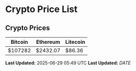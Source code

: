 # Crypto Price List

## Crypto Prices
| Bitcoin | Ethereum | Litecoin |
| ------- | -------- | -------- |
| $107282 | $2432.07 | $86.36 |
**Last Updated:** 2025-06-29 05:49 UTC
**Last Updated:** $DATE$
